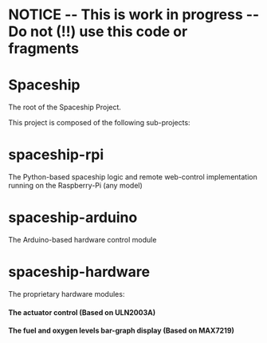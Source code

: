 # NOTICE -- This is work in progress -- Do not (!!) use this code or fragments

# Spaceship
The root of the Spaceship Project.

This project is composed of the following sub-projects:
# spaceship-rpi
The Python-based spaceship logic and remote web-control implementation running on the Raspberry-Pi (any model)
# spaceship-arduino
The Arduino-based hardware control module
# spaceship-hardware
The proprietary hardware modules: 
#### The actuator control (Based on ULN2003A)
#### The fuel and oxygen levels bar-graph display (Based on MAX7219)

